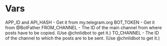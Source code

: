 # Vars

APP_ID and API_HASH - Get it from my.telegram.org
BOT_TOKEN - Get it from @BotFather
FROM_CHANNEL - The ID of the main channel from where posts have to be copied. (Use @chnlidbot to get it.)
TO_CHANNEL - The ID of the channel to which the posts are to be sent. (Use @chnlidbot to get it.)
